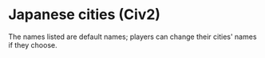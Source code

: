 # Japanese cities (Civ2)

The names listed are default names; players can change their cities' names if they choose.